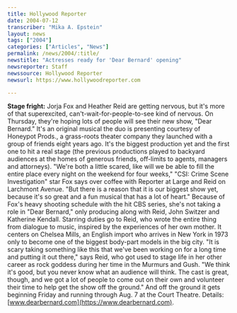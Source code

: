 ```yaml
---
title: Hollywood Reporter
date: 2004-07-12
transcriber: "Mika A. Epstein"
layout: news
tags: ["2004"]
categories: ["Articles", "News"]
permalink: /news/2004/:title/
newstitle: "Actresses ready for 'Dear Bernard' opening"
newsreporter: Staff
newssource: Hollywood Reporter
newsurl: https://www.hollywoodreporter.com

---
```


**Stage fright:** Jorja Fox and Heather Reid are getting nervous, but it's more of that superexcited, can't-wait-for-people-to-see kind of nervous. On Thursday, they're hoping lots of people will see their new show, "Dear Bernard." It's an original musical the duo is presenting courtesy of Honeypot Prods., a grass-roots theater company they launched with a group of friends eight years ago. It's the biggest production yet and the first one to hit a real stage (the previous productions played to backyard audiences at the homes of generous friends, off-limits to agents, managers and attorneys). "We're both a little scared, like will we be able to fill the entire place every night on the weekend for four weeks," "CSI: Crime Scene Investigation" star Fox says over coffee with Reporter at Large and Reid on Larchmont Avenue. "But there is a reason that it is our biggest show yet, because it's so great and a fun musical that has a lot of heart." Because of Fox's heavy shooting schedule with the hit CBS series, she's not taking a role in "Dear Bernard," only producing along with Reid, John Switzer and Katherine Kendall. Starring duties go to Reid, who wrote the entire thing from dialogue to music, inspired by the experiences of her own mother. It centers on Chelsea Mills, an English import who arrives in New York in 1973 only to become one of the biggest body-part models in the big city. "It is scary taking something like this that we've been working on for a long time and putting it out there," says Reid, who got used to stage life in her other career as rock goddess during her time in the Murmurs and Gush. "We think it's good, but you never know what an audience will think. The cast is great, though, and we got a lot of people to come out on their own and volunteer their time to help get the show off the ground." And off the ground it gets beginning Friday and running through Aug. 7 at the Court Theatre. Details: [www.dearbernard.com](https://www.dearbernard.com).
